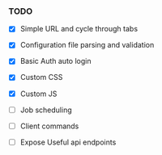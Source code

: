 ### TODO

- [x] Simple URL and cycle through tabs
- [x] Configuration file parsing and validation
- [x] Basic Auth auto login
- [x] Custom CSS
- [x] Custom JS 
- [ ] Job scheduling
- [ ] Client commands
- [ ] Expose Useful api endpoints

